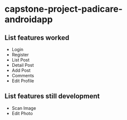 # capstone-project-padicare-androidapp

## List features worked
- Login
- Register
- List Post
- Detail Post
- Add Post
- Comments
- Edit Profile

## List features still development
- Scan Image
- Edit Photo
